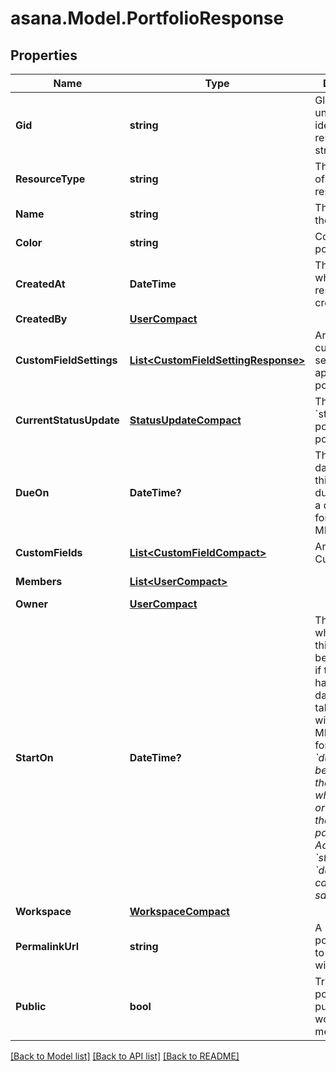 
# asana.Model.PortfolioResponse

## Properties

Name | Type | Description | Notes
------------ | ------------- | ------------- | -------------
**Gid** | **string** | Globally unique identifier of the resource, as a string. | [optional] [readonly] 
**ResourceType** | **string** | The base type of this resource. | [optional] [readonly] 
**Name** | **string** | The name of the portfolio. | [optional] 
**Color** | **string** | Color of the portfolio. | [optional] 
**CreatedAt** | **DateTime** | The time at which this resource was created. | [optional] [readonly] 
**CreatedBy** | [**UserCompact**](UserCompact.md) |  | [optional] 
**CustomFieldSettings** | [**List&lt;CustomFieldSettingResponse&gt;**](CustomFieldSettingResponse.md) | Array of custom field settings applied to the portfolio. | [optional] 
**CurrentStatusUpdate** | [**StatusUpdateCompact**](StatusUpdateCompact.md) | The latest &#x60;status_update&#x60; posted to this portfolio. | [optional] 
**DueOn** | **DateTime?** | The localized day on which this portfolio is due. This takes a date with format YYYY-MM-DD. | [optional] 
**CustomFields** | [**List&lt;CustomFieldCompact&gt;**](CustomFieldCompact.md) | Array of Custom Fields. | [optional] 
**Members** | [**List&lt;UserCompact&gt;**](UserCompact.md) |  | [optional] [readonly] 
**Owner** | [**UserCompact**](UserCompact.md) |  | [optional] 
**StartOn** | **DateTime?** | The day on which work for this portfolio begins, or null if the portfolio has no start date. This takes a date with &#x60;YYYY-MM-DD&#x60; format. *Note: &#x60;due_on&#x60; must be present in the request when setting or unsetting the &#x60;start_on&#x60; parameter. Additionally, &#x60;start_on&#x60; and &#x60;due_on&#x60; cannot be the same date.* | [optional] 
**Workspace** | [**WorkspaceCompact**](WorkspaceCompact.md) |  | [optional] 
**PermalinkUrl** | **string** | A url that points directly to the object within Asana. | [optional] [readonly] 
**Public** | **bool** | True if the portfolio is public to its workspace members. | [optional] 

[[Back to Model list]](../README.md#documentation-for-models)
[[Back to API list]](../README.md#documentation-for-api-endpoints)
[[Back to README]](../README.md)


